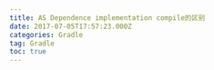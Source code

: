 ```yaml
---
title: AS Dependence implementation compile的区别
date: 2017-07-05T17:57:23.000Z
categories: Gradle
tag: Gradle
toc: true
---
```

